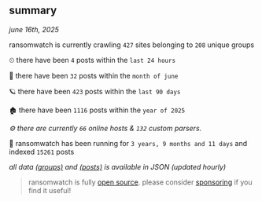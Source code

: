
## summary
_june 16th, 2025_

ransomwatch is currently crawling `427` sites belonging to `208` unique groups

⏲ there have been `4` posts within the `last 24 hours`

🦈 there have been `32` posts within the `month of june`

🪐 there have been `423` posts within the `last 90 days`

🏚 there have been `1116` posts within the `year of 2025`

_⚙️ there are currently `66` online hosts & `132` custom parsers._

🦕 ransomwatch has been running for `3 years, 9 months and 11 days` and indexed `15261` posts

_all data  [(groups)](http://ransomwhat.telemetry.ltd/groups) and [(posts)](http://ransomwhat.telemetry.ltd/posts) is available in JSON (updated hourly)_

> ransomwatch is fully [open source](https://github.com/joshhighet/ransomwatch#ransomwatch--). please consider [sponsoring](https://github.com/sponsors/joshhighet) if you find it useful!
